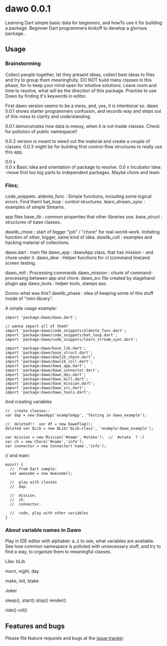 # dawo 0.0.1

Learning Dart simple basic data for beginners, and howTo use it for building a package.
Beginner Dart programmers kickoff to develop a glorious package..

## Usage

### Brainstorming
 
 Collect people together, let they present ideas, collect best ideas to files and 
 try to group them meaningfully.
 DO NOT build many classes in this phase, for to keep your mind open for intuitive solutions. 
 Leave room and time to resolve, what will be the direction of this package.
 Practise to use Dawo by finding it's keywords in editor.
 
 First dawo version seems to be a mess, and, yes, it is intentional so.
 dawo 0.0.1 shows starter programmers confusion, and records way and steps out of this mess 
 to clarity and understanding.
 
 0.0.1  demonstrates how data is messy, when it is not inside classes.
   Check for pollution of public namespace!!
 
 0.0.2 version is meant to weed out the material and create a couple of classes.
 0.0.3 might be for building first control-flow structures to really use this app.
 
 0.0 x  
 0.0 x  Basic idea and orientation of package to resolve.
 0.0 x  Incubator idea: -move first too big parts to independent packages.
        Maybe  chore  and  team
 

### Files;
code_snippets:
aldente_func :  Simple functions, including some logical errors. Find them!
bat_loop :  control structures.
learn_stream_sync : examples of simple Streams.

app files
base_lib : common properties that other libraries use.
base_struct : structures of base classes.

dawlib_chore : start of bigger "job" / "chore" for real-world-work. Imitating function
      of other, bigger, same kind of idea.
dawlib_coll : examples and hacking material of collections.

dawo.dart : main file
dawo_app : dawoApp class, that has mission - and chore under it.
dawo_dew : Helper functions for cl (command line)and screen testing.

dawo_mill : Processing commands
dawo_mission : chunk of command-processing between app and chore.
dawo_src  file created by stagehand plugin app
dawo_tools : helper tools, stamps aso.

Dunno what was this?
dawlib_phase :  idea of keeping some of this stuff inside of "mini-library".


A simple usage example:

    import 'package:dawo/dawo.dart';
    
    // wanna import all of them?
    import 'package:dawo/code_snippets/aldente_func.dart';
    import 'package:dawo/code_snippets/bat_loop.dart';
    import 'package:dawo/code_snippets/learn_stream_sync.dart';
    
    import 'package:dawo/base_lib.dart';
    import 'package:dawo/base_struct.dart';
    import 'package:dawo/dawlib_chore.dart';
    import 'package:dawo/dawlib_coll.dart';
    import 'package:dawo/dawo_app.dart';
    import 'package:dawo/dawo_connector.dart';
    import 'package:dawo/dawo_dev.dart';
    import 'package:dawo/dawo_mill.dart';
    import 'package:dawo/dawo_mission.dart';
    import 'package:dawo/dawo_src.dart';
    import 'package:dawo/dawo_tools.dart';
    
And creating variables

    //  create classes::
    var dap = new DawoApp('exampleApp', 'Testing in dawo_example');

    //  deleted!!  var df = new DawoFlag();
    deleted var bLib = new BLib('bLib-class', 'example:dawo_example');

    var mission = new Mission('#name','#state');  //  #state  ? :)
    var ch = new Chore('#name','info');
    var connector = new Connector('name','info');

// and main: 

    main() {
      //  from Dart sample:
      var awesome = new Awesome();
      
      //  play with classes
      //  dap.
   
      //  mission.
      //  ch.
      //  connector.   
      
      //  code, play with other variables
    }

###  About variable names in Dawo
Play in IDE editor with alphabet: a..z to see, what variables are available.
See how common namespace is polluted with unnecessary stuff, and try to find
a way, to organize them to meaningful classes.

Like:
bLib 

morn, night, day 

make, init, blake

Joker

sleep(), start()   stop() 
render()

ride()   roll() 


## Features and bugs

Please file feature requests and bugs at the [issue tracker][tracker].

[tracker]: http://example.com/issues/replaceme
